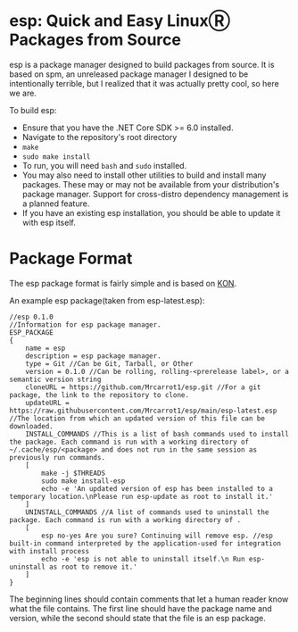 # esp: Quick and Easy LinuxⓇ Packages from Source
esp is a package manager designed to build packages from source. It is based on spm, an unreleased package manager I designed to be intentionally terrible, but I realized that it was actually pretty cool, so here we are.

To build esp:
* Ensure that you have the .NET Core SDK >= 6.0 installed.
* Navigate to the repository's root directory
* `make`
* `sudo make install`
* To run, you will need `bash` and `sudo` installed.
* You may also need to install other utilities to build and install many packages. These may or may not be available from your distribution's package manager. Support for cross-distro dependency management is a planned feature.
* If you have an existing esp installation, you should be able to update it with esp itself.

# Package Format
The esp package format is fairly simple and is based on [KON](https://github.com/Mrcarrot1/KarrotObjectNotation).

An example esp package(taken from esp-latest.esp):
```
//esp 0.1.0
//Information for esp package manager.
ESP_PACKAGE
{
    name = esp
    description = esp package manager.
    type = Git //Can be Git, Tarball, or Other
    version = 0.1.0 //Can be rolling, rolling-<prerelease label>, or a semantic version string
    cloneURL = https://github.com/Mrcarrot1/esp.git //For a git package, the link to the repository to clone.
    updateURL = https://raw.githubusercontent.com/Mrcarrot1/esp/main/esp-latest.esp //The location from which an updated version of this file can be downloaded. 
    INSTALL_COMMANDS //This is a list of bash commands used to install the package. Each command is run with a working directory of ~/.cache/esp/<package> and does not run in the same session as previously run commands.
    [
        make -j $THREADS
        sudo make install-esp
        echo -e 'An updated version of esp has been installed to a temporary location.\nPlease run esp-update as root to install it.'
    ]
    UNINSTALL_COMMANDS //A list of commands used to uninstall the package. Each command is run with a working directory of .
    [
        esp no-yes Are you sure? Continuing will remove esp. //esp built-in command interpreted by the application-used for integration with install process
        echo -e 'esp is not able to uninstall itself.\n Run esp-uninstall as root to remove it.'
    ]
}
```
The beginning lines should contain comments that let a human reader know what the file contains. The first line should have the package name and version, while the second should state that the file is an esp package.
